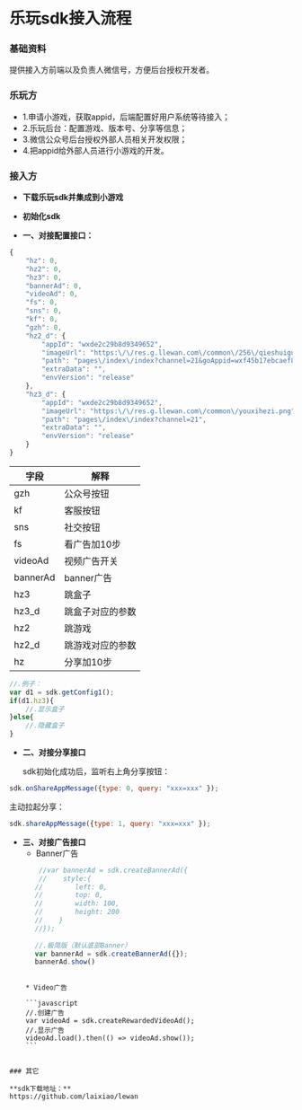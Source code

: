 
# 乐玩sdk接入流程

### 基础资料
提供接入方前端以及负责人微信号，方便后台授权开发者。

### 乐玩方

* 1.申请小游戏，获取appid，后端配置好用户系统等待接入；
* 2.乐玩后台：配置游戏、版本号、分享等信息；
* 3.微信公众号后台授权外部人员相关开发权限；
* 4.把appid给外部人员进行小游戏的开发。

### 接入方
                
+ **下载乐玩sdk并集成到小游戏**
+ **初始化sdk**

+ **一、对接配置接口：**
```javascript
{
    "hz": 0,
    "hz2": 0,
    "hz3": 0,
    "bannerAd": 0,
    "videoAd": 0,
    "fs": 0,
    "sns": 0,
    "kf": 0,
    "gzh": 0,
    "hz2_d": {
        "appId": "wxde2c29b8d9349652",
        "imageUrl": "https:\/\/res.g.llewan.com\/common\/256\/qieshuiguoicon.png",
        "path": "pages\/index\/index?channel=21&goAppid=wxf45b17ebcaef8085&goPath=QUESTIONsidEQUAL49",
        "extraData": "",
        "envVersion": "release"
    },
    "hz3_d": {
        "appId": "wxde2c29b8d9349652",
        "imageUrl": "https:\/\/res.g.llewan.com\/common\/youxihezi.png",
        "path": "pages\/index\/index?channel=21",
        "extraData": "",
        "envVersion": "release"
    }
}
```
| 字段  | 解释  |
| ------------ | ------------ |
| gzh  | 公众号按钮  |
| kf  | 客服按钮  |
| sns  |  社交按钮 |
| fs  |  看广告加10步 |
| videoAd  | 视频广告开关  |
| bannerAd  | banner广告  |
| hz3  |  跳盒子 |
| hz3_d  |  跳盒子对应的参数 |
|  hz2 | 跳游戏  |
|  hz2_d | 跳游戏对应的参数  |
|  hz | 分享加10步  |

```javascript
//.例子：
var d1 = sdk.getConfig1();
if(d1.hz3){
	//.显示盒子
}else{
	//.隐藏盒子
}
```

+ **二、对接分享接口**
    
	sdk初始化成功后，监听右上角分享按钮：
```javascript
sdk.onShareAppMessage({type: 0, query: "xxx=xxx" });
```
主动拉起分享：
```javascript
sdk.shareAppMessage({type: 1, query: "xxx=xxx" });
```
	
+ **三、对接广告接口**
    * Banner广告
	```javascript
		//var bannerAd = sdk.createBannerAd({
        //    style:{
       //        left: 0,
       //        top: 0,
       //        width: 100,
       //        height: 200
       //    }
       //});
      
       //.极简版（默认底部Banner）
       var bannerAd = sdk.createBannerAd({});
       bannerAd.show()
```

	* Video广告

	```javascript
	//.创建广告
	var videoAd = sdk.createRewardedVideoAd();
	//.显示广告
	videoAd.load().then(() => videoAd.show());
	```


### 其它

**sdk下载地址：**
https://github.com/laixiao/lewan
